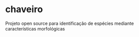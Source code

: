 # chaveiro
Projeto open source para identificação de espécies mediante características morfológicas
